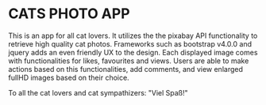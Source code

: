 # CATS PHOTO APP
This is an app for all cat lovers. It utilizes the the pixabay API functionality to retrieve high quality cat photos.
Frameworks such as bootstrap v4.0.0 and jquery adds an even friendly UX to the design.
Each displayed image comes with functionalities for likes, favourites and views.
Users are able to make actions based on this functionalities, add comments, and view enlarged fullHD images based on 
their choice.

To all the cat lovers and cat sympathizers: "Viel Spaß!"